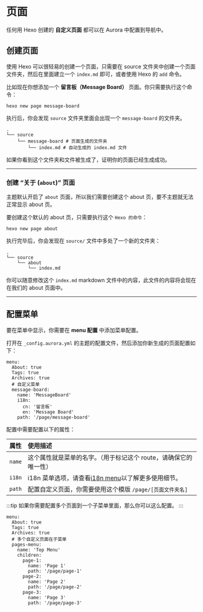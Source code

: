 # 页面

任何用 Hexo 创建的 **自定义页面** 都可以在 Aurora 中配置到导航中。

## 创建页面

使用 Hexo 可以很轻易的创建一个页面，只需要在 source 文件夹中创建一个页面文件夹，然后在里面建立一个 `index.md` 即可，或者使用 Hexo 的 `add` 命令。

比如现在你想添加一个 **留言板（Message Board）** 页面。你只需要执行这个命令：

```shell:no-line-numbers
hexo new page message-board
```

执行后，你会发现 `source` 文件夹里面会出现一个 `message-board` 的文件夹。

```shell{3-4}:no-line-numbers
.
└── source
    └── message-board # 页面生成的文件夹
        └── index.md # 自动生成的 index.md 文件
```

如果你看到这个文件夹和文件被生成了，证明你的页面已经生成成功。

---

### 创建 “关于 (`about`)” 页面

主题默认开启了 `about` 页面，所以我们需要创建这个 about 页，要不主题就无法正常显示 about 页。

要创建这个默认的 about 页，只需要执行这个 `Hexo 的命令`：

```shell:no-line-numbers
hexo new page about
```

执行完毕后，你会发现在 `source/` 文件中多处了一个新的文件夹：

```shell:no-line-numbers
.
└── source
    └── about
        └── index.md
```

你可以随意修改这个 `index.md` markdown 文件中的内容，此文件的内容将会现在在我们的 about 页面中。

---

## 配置菜单

要在菜单中显示，你需要在 **menu 配置** 中添加菜单配置。

打开在 `_config.aurora.yml` 的主题的配置文件，然后添加你新生成的页面配置如下：

```yaml{6-11}:no-line-numbers
menu:
  About: true
  Tags: true
  Archives: true
  # 自定义菜单
  message-board:
    name: 'MessageBoard'
    i18n:
      cn: '留言板'
      en: 'Message Board'
    path: '/page/message-board'
```

配置中需要配置以下的属性：

|  属性  | 使用描述                                                                                          |
| :----: | :------------------------------------------------------------------------------------------------ |
| `name` | 这个属性就是菜单的名字。（用于标记这个 route，请确保它的唯一性）                                  |
| `i18n` | i18n 菜单选项，请查看[i18n menu](/zh/guide/menu.html#i18n-%E8%8F%9C%E5%8D%95)以了解更多使用细节。 |
| `path` | 配置自定义页面，你需要使用这个模版 `/page/[页面文件夹名]`                                         |

:::tip
如果你需要配置多个页面到一个子菜单里面，那么你可以这么配置。
:::

```yaml{6-17}:no-line-numbers
menu:
  About: true
  Tags: true
  Archives: true
  # 多个自定义页面在子菜单
  pages-menu:
    name: 'Top Menu'
    children:
      page-1:
        name: 'Page 1'
        path: '/page/page-1'
      page-2:
        name: 'Page 2'
        path: '/page/page-2'
      page-3:
        name: 'Page 3'
        path: '/page/page-3'
```
